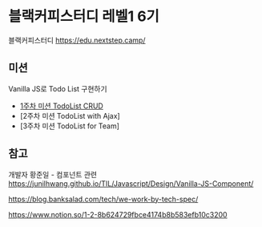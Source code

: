 # 블랙커피스터디 레벨1 6기

블랙커피스터디 https://edu.nextstep.camp/

## 미션

Vanilla JS로 Todo List 구현하기

- [1주차 미션 TodoList CRUD](mission1.md)
- [2주차 미션 TodoList with Ajax]
- [3주차 미션 TodoList for Team]

## 참고

개발자 황준일 - 컴포넌트 관련 https://junilhwang.github.io/TIL/Javascript/Design/Vanilla-JS-Component/

https://blog.banksalad.com/tech/we-work-by-tech-spec/

https://www.notion.so/1-2-8b624729fbce4174b8b583efb10c3200
